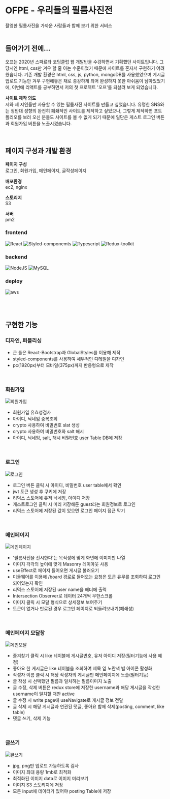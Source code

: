 # OFPE - 우리들의 필름사진전 <br/>
촬영한 필름사진을 가까운 사람들과 함께 보기 위한 서비스<br/><br/>

## 들어가기 전에...
오프는 2020년 스파르타 코딩클럽 웹 개발반을 수강하면서 기획했던 사이트입니다. 그 당시엔 html, css만 겨우 할 줄 아는 수준이었기 때문에 사이트를 혼자서 구현하기 어려웠습니다. 기존 개발 환경은 html, css, js, python, mongoDB를 사용했었으며 게시글 업로드 기능만 겨우 구현해놓은 채로 종강하게 되어 완성하지 못한 아쉬움이 남아있었기에, 이번에 리액트를 공부하면서 저의 첫 프로젝트 '오프'를 되살려 보게 되었습니다.<br/>

__사이트 제작 의도__ <br/>
저와 제 지인들만 사용할 수 있는 필름사진 사이트를 만들고 싶었습니다. 유명한 SNS와는 정반대 성향의 완전히 폐쇄적인 사이트를 제작하고 싶었으나, 그렇게 제작하면 포트폴리오를 보러 오신 분들도 사이트를 볼 수 없게 되기 때문에 일단은 게스트 로그인 버튼과 회원가입 버튼을 노출시켰습니다.<br/>

<br/>

## 페이지 구성과 개발 환경

__페이지 구성__ <br/>
로그인, 회원가입, 메인페이지, 글작성페이지

__배포환경__<br/>
ec2, nginx

__스토리지__<br/>
S3

__서버__<br/>
pm2


### frontend
![React](https://img.shields.io/badge/React-20232A?style=for-the-badge&logo=react&logoColor=61DAFB)
![Styled-componemts](https://img.shields.io/badge/styled--components-DB7093?style=for-the-badge&logo=styled-components&logoColor=white)
![Typescript](https://img.shields.io/badge/TypeScript-007ACC?style=for-the-badge&logo=typescript&logoColor=white)
![Redux-toolkit](https://img.shields.io/badge/Redux-593D88?style=for-the-badge&logo=redux&logoColor=white)

### backend
![NodeJS](https://img.shields.io/badge/node.js-6DA55F?style=for-the-badge&logo=node.js&logoColor=white)
![MySQL](https://img.shields.io/badge/MySQL-005C84?style=for-the-badge&logo=mysql&logoColor=white)

### deploy
![aws](https://img.shields.io/badge/Amazon_AWS-FF9900?style=for-the-badge&logo=amazonaws&logoColor=white)

<br/>
<br/>


## 구현한 기능

### 디자인, 퍼블리싱
+ 큰 틀은 React-Bootstrap과 GlobalStyles를 이용해 제작
+ styled-components를 사용하여 세부적인 디테일을 디자인
+ pc(1920px)부터 모바일(375px)까지 반응형으로 제작
  
<br/>  
  
### 회원가입
![회원가입](https://user-images.githubusercontent.com/69718601/209572693-5817c811-3d38-4541-88a1-6b3d1e6a6983.jpg)<br/>
+ 회원가입 유효성검사
+ 아이디, 닉네임 중복조회
+ crypto 사용하여 비밀번호 slat 생성
+ crypto 사용하여 비밀번호와 salt 해시
+ 아이디, 닉네임, salt, 해시 비밀번호 user Table DB에 저장

<br/>
  
### 로그인
![로그인](https://user-images.githubusercontent.com/69718601/209572697-3b7735ac-567c-499d-92dd-efc3c5e3d24f.jpg)<br/>
+ 로그인 버튼 클릭 시 아이디, 비밀번호 user table에서 확인
+ jwt 토큰 생성 후 쿠키에 저장
+ 리덕스 스토어에 유저 닉네임, 아이디 저장
+ 게스트로그인 클릭 시 미리 저장해둔 guest라는 회원정보로 로그인
+ 리덕스 스토어에 저장된 값이 있으면 로그인 페이지 접근 막기
  
<br/>

### 메인페이지
![메인페이지](https://user-images.githubusercontent.com/69718601/209572704-739adfa6-d0e1-4874-a703-e27da7faebb5.jpg)<br/>
+ '필름사진을 전시한다'는 목적성에 맞게 화면에 이미지만 나열
+ 이미지 각각의 높이에 맞게 Masonry 레이아웃 사용
+ useEffect로 페이지 들어오면 게시글 불러오기
+ 미들웨어를 이용해 /board 경로로 들어오는 요청은 토큰 유무를 조회하여 로그인 되어있는지 확인
+ 리덕스 스토어에 저장된 user name을 헤더에 출력 
+ Intersection Observer로 데이터 24개씩 무한스크롤
+ 이미지 클릭 시 모달 형식으로 상세정보 보여주기
+ 토큰이 없거나 만료된 경우 로그인 페이지로 되돌려보내기(폐쇄성)

<br/>

### 메인페이지 모달창
![메인모달](https://user-images.githubusercontent.com/69718601/209572710-75605e84-fa9e-4f02-8a23-148213205ef9.jpg)<br/>
+ 즐겨찾기 클릭 시 like 테이블에 게시글번호, 유저 아이디 저장(필터기능에 사용 예정)
+ 좋아요 한 게시글은 like 테이블을 조회하여 제목 옆 노란색 별 아이콘 활성화
+ 작성자 이름 클릭 시 해당 작성자의 게시글만 메인페이지에 노출(필터기능)
+ 글 작성 시 선택했던 필름과 일치하는 필름이미지 노출 
+ 글 수정, 삭제 버튼은 redux store에 저장한 username과 해당 게시글을 작성한 username이 일치할 때만 active
+ 글 수정 시 write page에 useNavigate로 게시글 정보 전달
+ 글 삭제 시 해당 게시글과 연관된 댓글,  좋아요 함께 삭제(posting, comment, like table)
+ 댓글 쓰기, 삭제 기능

<br/>
  
### 글쓰기
![글쓰기](https://user-images.githubusercontent.com/69718601/209572711-9115a6b1-fe41-450e-a15a-ef688073124c.jpg)
+ jpg, png만 업로드 가능하도록 검사
+ 이미지 최대 용량 1mb로 최적화 
+ 최적화된 이미지 data로 이미지 미리보기
+ 이미지 S3 스토리지에 저장
+ 모든 input에 데이터가 있어야 posting Table에 저장

